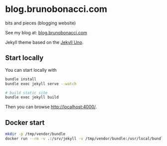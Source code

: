 blog.brunobonacci.com
======================

bits and pieces (blogging website)

See my blog at: [blog.brunobonacci.com](http://blog.brunobonacci.com)

Jekyll theme based on the [Jekyll Uno](https://github.com/joshgerdes/jekyll-uno).

## Start locally

You can start locally with

``` bash
bundle install
bundle exec jekyll serve --watch

# build static site
bundle exec jekyll build
```
Then you can browse [http://localhost:4000/](http://localhost:4000/).


## Docker start

``` bash
mkdir -p /tmp/vendor/bundle
docker run --rm -v .:/srv/jekyll -v /tmp/vendor/bundle:/usr/local/bundle -p 4000:4000 -it jekyll/jekyll:3.8  jekyll serve --watch
```
